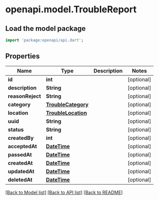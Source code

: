 # openapi.model.TroubleReport

## Load the model package
```dart
import 'package:openapi/api.dart';
```

## Properties
Name | Type | Description | Notes
------------ | ------------- | ------------- | -------------
**id** | **int** |  | [optional] 
**description** | **String** |  | [optional] 
**reasonReject** | **String** |  | [optional] 
**category** | [**TroubleCategory**](TroubleCategory.md) |  | [optional] 
**location** | [**TroubleLocation**](TroubleLocation.md) |  | [optional] 
**uuid** | **String** |  | [optional] 
**status** | **String** |  | [optional] 
**createdBy** | **int** |  | [optional] 
**acceptedAt** | [**DateTime**](DateTime.md) |  | [optional] 
**passedAt** | [**DateTime**](DateTime.md) |  | [optional] 
**createdAt** | [**DateTime**](DateTime.md) |  | [optional] 
**updatedAt** | [**DateTime**](DateTime.md) |  | [optional] 
**deletedAt** | [**DateTime**](DateTime.md) |  | [optional] 

[[Back to Model list]](../README.md#documentation-for-models) [[Back to API list]](../README.md#documentation-for-api-endpoints) [[Back to README]](../README.md)


